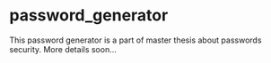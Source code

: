 # password_generator
This password generator is a part of master thesis about passwords security. More details soon...
